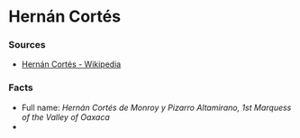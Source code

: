 # Hernán Cortés

### Sources

-   [Hernán Cortés - Wikipedia](https://en.wikipedia.org/wiki/Hern%C3%A1n_Cort%C3%A9s)

### Facts

-   Full name: _Hernán Cortés de Monroy y Pizarro Altamirano, 1st Marquess of the Valley of Oaxaca_
-
